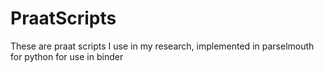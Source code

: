 # PraatScripts
These are praat scripts I use in my research, implemented in parselmouth for python for use in binder
